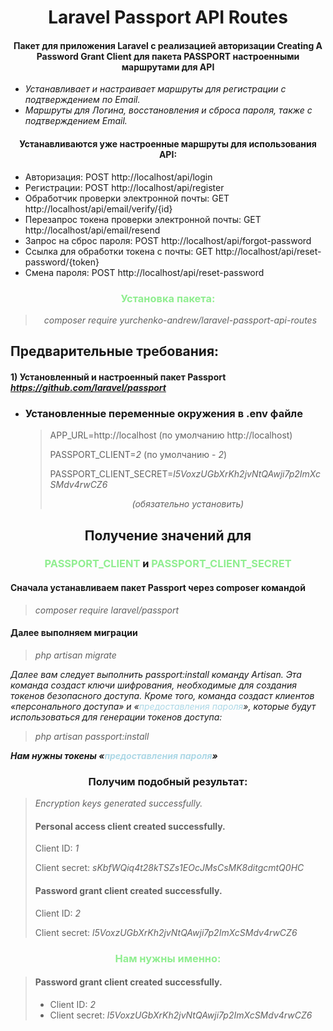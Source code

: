 # <center>Laravel Passport API Routes</center>
#### <center>Пакет для приложения Laravel с реализацией авторизации Creating A Password Grant Client для пакета PASSPORT настроенными маршрутами для API</center>

- _Устанавливает и настраивает маршруты для регистрации с подтверждением по Email._
- _Маршруты для Логина, восстановления и сброса пароля, также с подтверждением Email._

#### <center>Устанавливаются уже настроенные маршруты для использования API:</center>

- Авторизация: POST http://localhost/api/login
- Регистрации: POST http://localhost/api/register
- Обработчик проверки электронной почты: GET http://localhost/api/email/verify/{id}
- Перезапрос токена проверки электронной почты: GET http://localhost/api/email/resend
- Запрос на сброс пароля: POST http://localhost/api/forgot-password
- Ссылка для обработки токена с почты: GET http://localhost/api/reset-password/{token}
- Смена пароля: POST http://localhost/api/reset-password

### <span style="color: lightgreen;"><center>Установка пакета:</center></span>

> _<center>composer require yurchenko-andrew/laravel-passport-api-routes</center>_

## Предварительные требования:

#### **1) Установленный и настроенный пакет Passport** _https://github.com/laravel/passport_
- ### Установленные переменные окружения в .env файле
  >APP_URL=http://localhost (по умолчанию http://localhost)
  > 
  >PASSPORT_CLIENT=_2_ (по умолчанию - _2_)
  > 
  >PASSPORT_CLIENT_SECRET=_l5VoxzUGbXrKh2jvNtQAwji7p2ImXcSMdv4rwCZ6_ 
  > 
  > _<center>(обязательно установить)</center>_
## <center>Получение значений для </center>

### <center><span style="color: lightgreen;">PASSPORT_CLIENT</span> и <span style="color: lightgreen;">PASSPORT_CLIENT_SECRET</span></center>
#### Сначала устанавливаем пакет Passport через composer командой 
>_composer require laravel/passport_

#### Далее выполняем миграции
>_php artisan migrate_
  
_Далее вам следует выполнить passport:install команду Artisan. Эта команда создаст ключи шифрования, необходимые для создания токенов безопасного доступа. Кроме того, команда создаст клиентов «персонального доступа» и «<span style="color: lightblue;">предоставления пароля</span>», которые будут использоваться для генерации токенов доступа:_

>_php artisan passport:install_
   
**_Нам нужны токены «<span style="color: lightblue;">предоставления пароля</span>»_**
### <center> Получим подобный результат:</center>

>_Encryption keys generated successfully._
>#### Personal access client created successfully.
>Client ID: _1_
>
>Client secret: _sKbfWQiq4t28kTSZs1EOcJMsCsMK8ditgcmtQ0HC_
>#### Password grant client created successfully.
>Client ID: _2_
> 
>Client secret: _l5VoxzUGbXrKh2jvNtQAwji7p2ImXcSMdv4rwCZ6_
### <center><span style="color: lightgreen;">Нам нужны именно:</span></center>
>#### Password grant client created successfully.
>- Client ID: _2_
>- Client secret: _l5VoxzUGbXrKh2jvNtQAwji7p2ImXcSMdv4rwCZ6_


